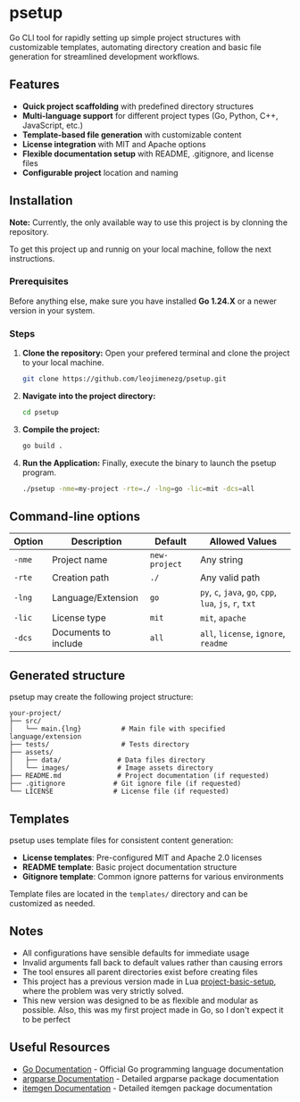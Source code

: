 # psetup

Go CLI tool for rapidly setting up simple project structures with customizable templates, automating directory creation and basic file generation for streamlined development workflows.

## Features
* **Quick project scaffolding** with predefined directory structures
* **Multi-language support** for different project types (Go, Python, C++, JavaScript, etc.)
* **Template-based file generation** with customizable content
* **License integration** with MIT and Apache options
* **Flexible documentation setup** with README, .gitignore, and license files
* **Configurable project** location and naming

## Installation
**Note:** Currently, the only available way to use this project is by clonning the repository.

To get this project up and runnig on your local machine, follow the next instructions.
### Prerequisites
Before anything else, make sure you have installed **Go 1.24.X** or a newer version in your system.
### Steps
1. **Clone the repository:**
Open your prefered terminal and clone the project to your local machine.
    ```bash
    git clone https://github.com/leojimenezg/psetup.git
    ```
2. **Navigate into the project directory:**
    ```bash
    cd psetup
    ```
3. **Compile the project:**
    ```bash
    go build .
    ```
4. **Run the Application:**
Finally, execute the binary to launch the psetup program.
    ```bash
    ./psetup -nme=my-project -rte=./ -lng=go -lic=mit -dcs=all
    ```

## Command-line options
| Option | Description | Default | Allowed Values |
|--------|-------------|---------|----------------|
| `-nme` | Project name | `new-project` | Any string |
| `-rte` | Creation path | `./` | Any valid path |
| `-lng` | Language/Extension | `go` | `py`, `c`, `java`, `go`, `cpp`, `lua`, `js`, `r`, `txt` |
| `-lic` | License type | `mit` | `mit`, `apache` |
| `-dcs` | Documents to include | `all` | `all`, `license`, `ignore`, `readme` |

## Generated structure
psetup may create the following project structure:
```
your-project/
├── src/
│   └── main.{lng}          # Main file with specified language/extension
├── tests/                  # Tests directory
├── assets/
│   ├── data/              # Data files directory
│   └── images/            # Image assets directory
├── README.md              # Project documentation (if requested)
├── .gitignore            # Git ignore file (if requested)
└── LICENSE               # License file (if requested)
```

## Templates
psetup uses template files for consistent content generation:
* **License templates**: Pre-configured MIT and Apache 2.0 licenses
* **README template**: Basic project documentation structure
* **Gitignore template**: Common ignore patterns for various environments

Template files are located in the `templates/` directory and can be customized as needed.

## Notes
* All configurations have sensible defaults for immediate usage
* Invalid arguments fall back to default values rather than causing errors
* The tool ensures all parent directories exist before creating files
* This project has a previous version made in Lua [project-basic-setup](https://github.com/leojimenezg/project-basic-setup), where the problem was very strictly solved.
* This new version was designed to be as flexible and modular as possible. Also, this was my first project made in Go, so I don't expect it to be perfect

## Useful Resources

* [Go Documentation](https://golang.org/doc/) - Official Go programming language documentation
* [argparse Documentation](./argparse/README.md) - Detailed argparse package documentation
* [itemgen Documentation](./itemgen/README.md) - Detailed itemgen package documentation
